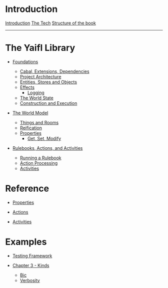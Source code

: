 # Introduction

[Introduction](./README.md)
[The Tech](intro/tech.md)
[Structure of the book](intro/structure.md)

---

# The Yaifl Library

- [Foundations](foundations/foundations.md)
  - [Cabal, Extensions, Dependencies](foundations/cabal.md)
  - [Project Architecture](foundations/architecture.md)
  - [Entities, Stores and Objects](world/entities.md)
  - [Effects](foundations/effects.md)
    - [Logging](foundations/logging.md)
  - [The World State](world/state.md)
  - [Construction and Execution](foundations/construction.md)
- [The World Model](world/worldmodel.md)
  - [Things and Rooms](world/things.md)
  - [Reification](world/reification.md)
  - [Properties](world/properties.md)
    - [Get, Set, Modify](world/getsetmodify.md)
  
- [Rulebooks, Actions, and Activities](rulebooks/rulebooks.md)
  - [Running a Rulebook](rulebooks/running.md)
  - [Action Processing](rulebooks/ap.md)
  - [Activities](rulebooks/activities.md)

# Reference

- [Properties]()

- [Actions]()
- [Activities]()

# Examples

- [Testing Framework](tests/framework.md)

- [Chapter 3 - Kinds](tests/chapter3.md)
  - [Bic](tests/bic.md)
  - [Verbosity](tests/verbosity.md)
